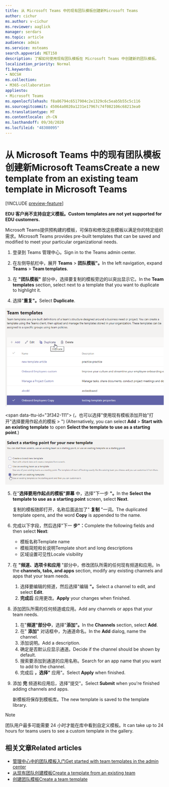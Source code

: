 ```yaml
---
title: 从 Microsoft Teams 中的现有团队模板创建新Microsoft Teams
author: cichur
ms.author: v-cichur
ms.reviewer: aaglick
manager: serdars
ms.topic: article
audience: admin
ms.service: msteams
search.appverid: MET150
description: 了解如何使用现有团队模板在 Microsoft Teams 中创建新的团队模板。
localization_priority: Normal
f1.keywords:
- NOCSH
ms.collection:
- M365-collaboration
appliesto:
- Microsoft Teams
ms.openlocfilehash: f8a86794c6517904c2e1329c6c5eab5b55c5c116
ms.sourcegitcommit: 45064a0020a1231e17967c74f082106c68213ea0
ms.translationtype: MT
ms.contentlocale: zh-CN
ms.lasthandoff: 09/30/2020
ms.locfileid: "48308095"
---
```

# <a name="create-a-new-template-from-an-existing-team-template-in-microsoft-teams"></a><span data-ttu-id="3f342-103">从 Microsoft Teams 中的现有团队模板创建新Microsoft Teams</span><span class="sxs-lookup"><span data-stu-id="3f342-103">Create a new template from an existing team template in Microsoft Teams</span></span>

[!INCLUDE [preview-feature](includes/preview-feature.md)]

<span data-ttu-id="3f342-104">**EDU 客户尚不支持自定义模板。**</span><span class="sxs-lookup"><span data-stu-id="3f342-104">**Custom templates are not yet supported for EDU customers.**</span></span>

<span data-ttu-id="3f342-105">Microsoft Teams提供预构建的模板，可保存和修改这些模板以满足你的特定组织需求。</span><span class="sxs-lookup"><span data-stu-id="3f342-105">Microsoft Teams provides pre-built templates that can be saved and modified to meet your particular organizational needs.</span></span>

1. <span data-ttu-id="3f342-106">登录到 Teams 管理中心。</span><span class="sxs-lookup"><span data-stu-id="3f342-106">Sign in to the Teams admin center.</span></span>

2. <span data-ttu-id="3f342-107">在左侧导航栏中，展开 **Teams**  >  **团队模板"。**</span><span class="sxs-lookup"><span data-stu-id="3f342-107">In the left navigation, expand **Teams** > **Team templates**.</span></span>

3. <span data-ttu-id="3f342-108">在 **"团队模板"** 部分中，选择要复制的模板旁边的以突出显示它。</span><span class="sxs-lookup"><span data-stu-id="3f342-108">In the **Team templates** section, select next to a template that you want to duplicate to highlight it.</span></span>

4. <span data-ttu-id="3f342-109">选择"**重复"。**</span><span class="sxs-lookup"><span data-stu-id="3f342-109">Select **Duplicate**.</span></span>

![突出显示"添加"的"团队模板"对话框的图像。](media/template-duplicate.png)

<span data-ttu-id="3f342-111&quot;> (，也可以选择&quot;使用现有模板添加开始&quot;打开&quot;选择要用作起点的模板  >  ") </span><span class="sxs-lookup"><span data-stu-id="3f342-111">(Alternatively, you can select **Add** > **Start with an existing template** to open **Select the template to use as a starting point**.)</span></span>

!["团队模板起始点"屏幕的图像，其中突出显示了现有模板的"开始"屏幕。](media/template-start-existing-template.png)

5. <span data-ttu-id="3f342-113">在"**选择要用作起点的模板"屏幕** 中，选择"下一步 **"。**</span><span class="sxs-lookup"><span data-stu-id="3f342-113">In the **Select the template to use as a starting point** screen, select **Next**.</span></span>

    <span data-ttu-id="3f342-114">复制的模板随即打开，名称后面追加了" **复制** "一词。</span><span class="sxs-lookup"><span data-stu-id="3f342-114">The duplicated template opens, and the word **Copy** is appended to the name.</span></span>

6. <span data-ttu-id="3f342-115">完成以下字段，然后选择"下一 **步"：**</span><span class="sxs-lookup"><span data-stu-id="3f342-115">Complete the following fields and then select **Next**:</span></span>
    - <span data-ttu-id="3f342-116">模板名称</span><span class="sxs-lookup"><span data-stu-id="3f342-116">Template name</span></span>
    - <span data-ttu-id="3f342-117">模板简短和长说明</span><span class="sxs-lookup"><span data-stu-id="3f342-117">Template short and long descriptions</span></span>
    - <span data-ttu-id="3f342-118">区域设置可见性</span><span class="sxs-lookup"><span data-stu-id="3f342-118">Locale visibility</span></span>  

7. <span data-ttu-id="3f342-119">在 **"频道、选项卡和应用** "部分中，修改团队所需的任何现有频道和应用。</span><span class="sxs-lookup"><span data-stu-id="3f342-119">In the **channels, tabs, and apps** section, modify any existing channels and apps that your team needs.</span></span>

    1. <span data-ttu-id="3f342-120">选择要编辑的频道，然后选择"编辑 **"。**</span><span class="sxs-lookup"><span data-stu-id="3f342-120">Select a channel to edit, and select **Edit**.</span></span>
    2. <span data-ttu-id="3f342-121">**完成后** 应用更改。</span><span class="sxs-lookup"><span data-stu-id="3f342-121">**Apply** your changes when finished.</span></span>

8. <span data-ttu-id="3f342-122">添加团队所需的任何频道或应用。</span><span class="sxs-lookup"><span data-stu-id="3f342-122">Add any channels or apps that your team needs.</span></span>

    1. <span data-ttu-id="3f342-123">在"**频道"部分中**，选择"**添加"。**</span><span class="sxs-lookup"><span data-stu-id="3f342-123">In the **Channels** section, select **Add**.</span></span>
    2. <span data-ttu-id="3f342-124">在" **添加"** 对话框中，为通道命名。</span><span class="sxs-lookup"><span data-stu-id="3f342-124">In the **Add** dialog, name the channel.</span></span>
    3. <span data-ttu-id="3f342-125">添加说明。</span><span class="sxs-lookup"><span data-stu-id="3f342-125">Add a description.</span></span>
    4. <span data-ttu-id="3f342-126">确定是否默认应显示通道。</span><span class="sxs-lookup"><span data-stu-id="3f342-126">Decide if the channel should be shown by default.</span></span>
    5. <span data-ttu-id="3f342-127">搜索要添加到通道的应用名称。</span><span class="sxs-lookup"><span data-stu-id="3f342-127">Search for an app name that you want to add to the channel.</span></span>
    6. <span data-ttu-id="3f342-128">完成后 **，选择"** 应用"。</span><span class="sxs-lookup"><span data-stu-id="3f342-128">Select **Apply** when finished.</span></span>

7. <span data-ttu-id="3f342-129">添加 **完** 频道和应用后，选择"提交"。</span><span class="sxs-lookup"><span data-stu-id="3f342-129">Select **Submit** when you're finished adding channels and apps.</span></span>

    <span data-ttu-id="3f342-130">新模板将保存到模板库。</span><span class="sxs-lookup"><span data-stu-id="3f342-130">The new template is saved to the template library.</span></span>

> [!Note]
> <span data-ttu-id="3f342-131">团队用户最多可能需要 24 小时才能在库中看到自定义模板。</span><span class="sxs-lookup"><span data-stu-id="3f342-131">It can take up to 24 hours for teams users to see a custom template in the gallery.</span></span>

## <a name="related-articles"></a><span data-ttu-id="3f342-132">相关文章</span><span class="sxs-lookup"><span data-stu-id="3f342-132">Related articles</span></span>

- [<span data-ttu-id="3f342-133">管理中心中的团队模板入门</span><span class="sxs-lookup"><span data-stu-id="3f342-133">Get started with team templates in the admin center</span></span>](get-started-with-teams-templates-in-the-admin-console.md)
- [<span data-ttu-id="3f342-134">从现有团队创建模板</span><span class="sxs-lookup"><span data-stu-id="3f342-134">Create a template from an existing team</span></span>](create-template-from-existing-team.md)
- [<span data-ttu-id="3f342-135">创建团队模板</span><span class="sxs-lookup"><span data-stu-id="3f342-135">Create a team template</span></span>](create-a-team-template.md)